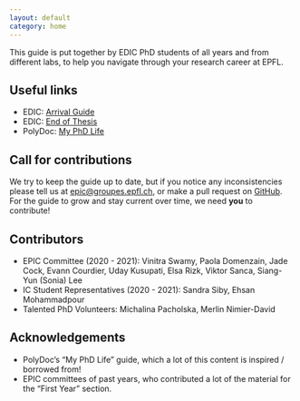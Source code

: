 ```yaml
---
layout: default
category: home
---
```


This guide is put together by EDIC PhD students of all years and from different labs, to help you navigate through your research career at EPFL. 

## Useful links

- EDIC: [Arrival Guide](https://www.epfl.ch/education/phd/edic-computer-and-communication-sciences/edic-computer-and-communication-sciences/edic-new-phd-students/)
- EDIC: [End of Thesis](https://www.epfl.ch/education/phd/edic-computer-and-communication-sciences/edic-computer-and-communication-sciences/edic-end-of-thesis/)
- PolyDoc: [My PhD Life](https://www.epfl.ch/campus/associations/list/polydoc/my-phd-life/)

## Call for contributions

We try to keep the guide up to date, but if you notice any inconsistencies please tell us at [epic@groupes.epfl.ch](mailto:epic@groupes.epfl.ch), or make a pull request on [GitHub](https://github.com/EPIC-guide/epic-guide.github.io). For the guide to grow and stay current over time, we need **you** to contribute!

## Contributors

- EPIC Committee (2020 - 2021): Vinitra Swamy, Paola Domenzain, Jade Cock, Evann Courdier, Uday Kusupati, Elsa Rizk, Viktor Sanca, Siang-Yun (Sonia) Lee
- IC Student Representatives (2020 - 2021): Sandra Siby, Ehsan Mohammadpour
- Talented PhD Volunteers: Michalina Pacholska, Merlin Nimier-David

## Acknowledgements

- PolyDoc’s “My PhD Life” guide, which a lot of this content is inspired / borrowed from!
- EPIC committees of past years, who contributed a lot of the material for the “First Year” section.

